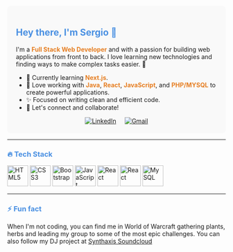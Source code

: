 <div style="background-color: #f9f9f9; padding: 20px; border-radius: 8px;">

## <span style="color: #4A90E2;">Hey there, I'm Sergio 👋</span>

I'm a <strong style="color: #E67E22;">Full Stack Web Developer</strong> and <strong style="color: #E67E22;"></strong> with a passion for building web applications from front to back. I love learning new technologies and finding ways to make complex tasks easier. 🚀

- 🌱 Currently learning <strong style="color: #E67E22;">Next.js</strong>.
- 🔧 Love working with <strong style="color: #E67E22;">Java</strong>, <strong style="color: #E67E22;">React</strong>, <strong style="color: #E67E22;">JavaScript</strong>, and <strong style="color: #E67E22;">PHP/MYSQL</strong> to create powerful applications.
- ✨ Focused on writing clean and efficient code.
- 🔗 Let's connect and collaborate! 

<div align="center" style="display: flex; justify-content: center; gap: 20px;">
  <a href="https://www.linkedin.com/in/sergioalexandregarcia" target="_blank">
    <img src="https://img.shields.io/badge/linkedin-%230077B5.svg?style=for-the-badge&logo=linkedin&logoColor=white" alt="LinkedIn"/>
  </a>
  <a href="mailto:garcia.sergio.alexandre@gmail.com" target="_blank">
    <img src="https://img.shields.io/badge/Gmail-D14836?style=for-the-badge&logo=gmail&logoColor=white" alt="Gmail"/>
  </a>
</div>

</div>

---

### <span style="color: #4A90E2;">🔥 Tech Stack</span>

<div align="left">
  
 
  <img src="https://img.icons8.com/color/48/000000/html-5.png" alt="HTML5" height="48"/>

  
  <img src="https://img.icons8.com/color/48/000000/css3.png" alt="CSS3" height="48"/>

   
  <img src="https://img.icons8.com/color/48/000000/bootstrap.png" alt="Bootstrap" height="48"/>


  <img src="https://img.icons8.com/color/48/000000/javascript.png" alt="JavaScript" height="48"/>

 
  <img src="https://img.icons8.com/color/48/000000/react-native.png" alt="React" height="48"/>


  <img src="https://img.icons8.com/color/48/000000/php.png" alt="React" height="48"/>

 
  <img src="https://img.icons8.com/color/48/000000/mysql-logo.png" alt="MySQL" height="48"/>


</div>

---

### <span style="color: #4A90E2;">⚡ Fun fact</span>

When I'm not coding, you can find me in World of Warcraft gathering plants, herbs and leading my group to some of the most epic challenges. You can also follow my DJ project at  <a href="https://soundcloud.com/synth-axis" target="_blank">Synthaxis Soundcloud</a>
